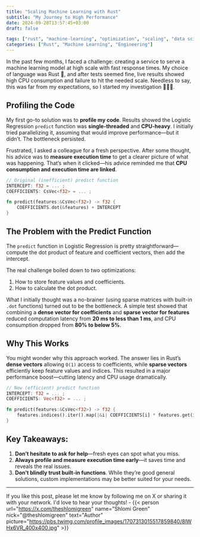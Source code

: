 ```yaml
---
title: "Scaling Machine Learning with Rust"
subtitle: "My Journey to High Performance"
date: 2024-09-28T13:57:45+03:00
draft: false

tags: ["rust", "machine-learning", "optimization", "scaling", "data science"]
categories: ["Rust", "Machine Learning", "Engineering"]
---
```


In the past few months, I faced a challenge: creating a service to serve a machine learning model at high scale with fast response times. My choice of language was Rust 🦀, and after tests seemed fine, live results showed high CPU consumption and failure to hit the needed scale. Needless to say, this was far from my expectations, so I started my investigation 🕵🏻‍♂️.

## Profiling the Code

My first go-to solution was to **profile my code**. Results showed the Logistic Regression `predict` function was **single-threaded** and **CPU-heavy**. I initially tried parallelizing it, assuming that would improve performance—but it didn’t. The bottleneck persisted.

Frustrated, I asked a colleague for a fresh perspective. After some thought, his advice was to **measure execution time** to get a clearer picture of what was happening. That’s when it clicked—his advice reminded me that **CPU consumption and execution time are linked**.

```rust
// Original (inefficient) predict function
INTERCEPT: f32 = ... ;
COEFFICIENTS: CsVec<f32> = ... ;

fn predict(features:&CsVec<f32>) -> f32 { 
    COEFFICIENTS.dot(&features) + INTERCEPT
}
```

## The Problem with the Predict Function

The `predict` function in Logistic Regression is pretty straightforward—compute the dot product of feature and coefficient vectors, then add the intercept. 

The real challenge boiled down to two optimizations:

1. How to store feature values and coefficients.
2. How to calculate the dot product.

What I initially thought was a no-brainer (using sparse matrices with built-in `.dot` functions) turned out to be the bottleneck. A simple test showed that combining a **dense vector for coefficients** and **sparse vector for features** reduced computation latency from **20 ms to less than 1 ms**, and CPU consumption dropped from **80% to below 5%**.

## Why This Works

You might wonder why this approach worked. The answer lies in Rust’s **dense vectors** allowing `O(1)` access to coefficients, while **sparse vectors** efficiently keep feature values and indices. This resulted in a major performance boost—cutting latency and CPU usage dramatically.

```rust
// New (efficient) predict function
INTERCEPT: f32 = ... ;
COEFFICIENTS: Vec<f32> = ... ;

fn predict(features:&CsVec<f32>) -> f32 { 
    features.indices().iter().map(|&i| COEFFICIENTS[i] * features.get(i).unwrap()).sum::<f32>() + INTERCEPT
}
```

## Key Takeaways:

1. **Don’t hesitate to ask for help**—fresh eyes can spot what you miss.
2. **Always profile and measure execution time early**—it saves time and reveals the real issues.
3. **Don’t blindly trust built-in functions**. While they’re good general solutions, custom implementations may be better suited for your needs.


---
If you like this post,  please let me know by following me on X or sharing it with your network. I'd love to hear your thoughts! - {{< person url="https://x.com/theshlomigreen" name="Shlomi Green" nick="@theshlomigreen" text="Author" picture="https://pbs.twimg.com/profile_images/1707313015517859840/8lWHx6VR_400x400.jpg" >}}
